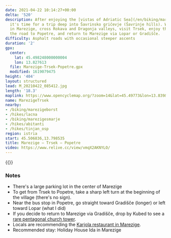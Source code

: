 ```yaml
---
date: 2021-04-22 10:14:27+00:00
delta: '520'
description: After enjoying the [vistas of Adriatic Sea](/en/biking/marezigesmarje/),
  it's time for a trip deep into Šavrinsko gričevje (Šavrinje hills). We'll start
  in Marezige, cross Rokava and Dragonja valleys, visit Trsek, enjoy the views from
  the road to Popetre, and return to Marezige via Lopar or Gradišče.
difficulty: Asphalt roads with occasional steeper ascents
duration: '2'
gpx:
  center:
    lat: 45.498248000000004
    lon: 13.827613
  file: Marezige-Trsek-Popetre.gpx
  modified: 1619079475
height: '404'
layout: structured
lead: M_20210422_085412.jpg
length: '18.3'
maplink: https://www.opencyclemap.org/?zoom=14&lat=45.49773&lon=13.839&layers=B0000
name: MarezigeTrsek
nearby:
- /biking/marezigeborst
- /hikes/lacna
- /biking/marezigesmarje
- /hikes/abitanti
- /hikes/tinjan_osp
region: istria
start: 45.506836,13.798535
title: Marezige – Trsek – Popetre
video: https://www.relive.cc/view/vmqX2AKNYLO/
---
```

{{<hike-details description="yes">}}

### Notes

* There's a large parking lot in the center of Marezige
* To get from Trsek to Popetre, take a sharp left turn at the beginning of the village (there's no sign).
* Near the bus stop in Popetre, go straight toward Gradišče (longer) or left toward Lopar (what I did)
* If you decide to return to Marezige via Gradišče, drop by Kubed to see a [rare pentagonal church tower](https://sloveniahiking.rocks/en/hikes/lacna/kubed/).
* Locals are recommending the [Karjola restaurant in Marezige](https://karjola.si/en/home/).
* Recommended stay: Holiday House Ida in Marezige
